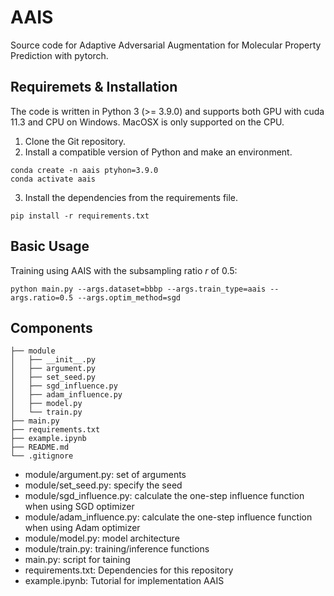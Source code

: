 # AAIS
Source code for Adaptive Adversarial Augmentation for Molecular Property Prediction with pytorch.


## Requiremets & Installation
The code is written in Python 3 (>= 3.9.0) and supports both GPU with cuda 11.3 and CPU on Windows. MacOSX is only supported on the CPU.

1. Clone the Git repository.
2. Install a compatible version of Python and make an environment.
```
conda create -n aais ptyhon=3.9.0
conda activate aais
```
3. Install the dependencies from the requirements file. 
```
pip install -r requirements.txt
```


## Basic Usage
Training using AAIS with the subsampling ratio $r$ of 0.5:
```
python main.py --args.dataset=bbbp --args.train_type=aais --args.ratio=0.5 --args.optim_method=sgd
```


## Components
```
├── module
│   ├── __init__.py
│   ├── argument.py
│   ├── set_seed.py
│   ├── sgd_influence.py
│   ├── adam_influence.py
│   ├── model.py
│   └── train.py
├── main.py
├── requirements.txt
├── example.ipynb
├── README.md
└── .gitignore
```
- module/argument.py: set of arguments
- module/set_seed.py: specify the seed
- module/sgd_influence.py: calculate the one-step influence function when using SGD optimizer
- module/adam_influence.py: calculate the one-step influence function when using Adam optimizer
- module/model.py: model architecture
- module/train.py: training/inference functions
- main.py: script for taining
- requirements.txt: Dependencies for this repository
- example.ipynb: Tutorial for implementation AAIS
